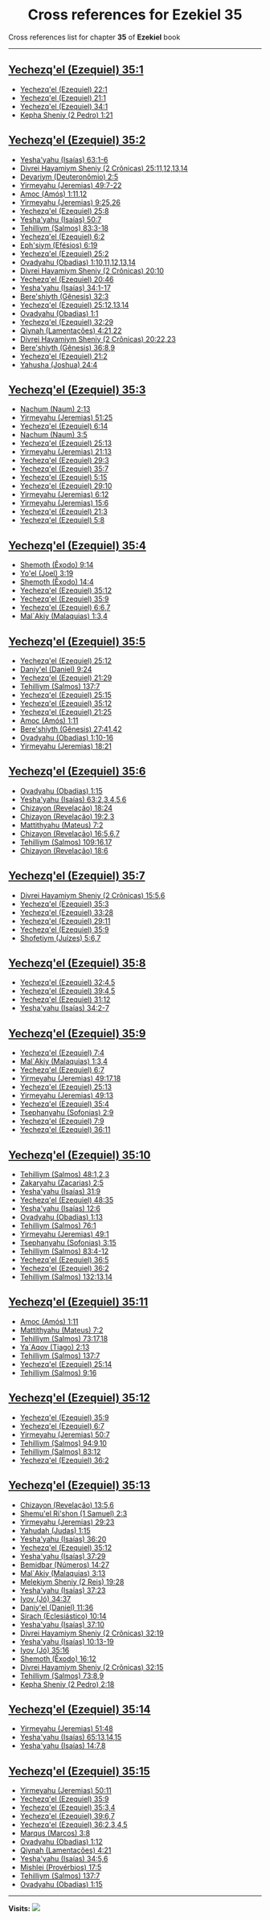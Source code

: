 <div align="center">

# Cross references for **Ezekiel 35**
</div>

Cross references list for chapter **35** of **Ezekiel** book

---

<h2 id="1"><a href="https://bible.ozzuu.com/pt_yah/Eze/35#1" target="_blank">Yechezq'el (Ezequiel) 35:1</a></h2>

- [Yechezq'el (Ezequiel) 22:1](https://bible.ozzuu.com/pt_yah/Eze/22#1)
- [Yechezq'el (Ezequiel) 21:1](https://bible.ozzuu.com/pt_yah/Eze/21#1)
- [Yechezq'el (Ezequiel) 34:1](https://bible.ozzuu.com/pt_yah/Eze/34#1)
- [Kepha Sheniy (2 Pedro) 1:21](https://bible.ozzuu.com/pt_yah/2Pe/1#21)
<h2 id="2"><a href="https://bible.ozzuu.com/pt_yah/Eze/35#2" target="_blank">Yechezq'el (Ezequiel) 35:2</a></h2>

- [Yesha'yahu (Isaías) 63:1-6](https://bible.ozzuu.com/pt_yah/Isa/63#1)
- [Divrei Hayamiym Sheniy (2 Crônicas) 25:11,12,13,14](https://bible.ozzuu.com/pt_yah/2Ch/25#11)
- [Devariym (Deuteronômio) 2:5](https://bible.ozzuu.com/pt_yah/Deu/2#5)
- [Yirmeyahu (Jeremias) 49:7-22](https://bible.ozzuu.com/pt_yah/Jer/49#7)
- [Amoc (Amós) 1:11,12](https://bible.ozzuu.com/pt_yah/Am/1#11)
- [Yirmeyahu (Jeremias) 9:25,26](https://bible.ozzuu.com/pt_yah/Jer/9#25)
- [Yechezq'el (Ezequiel) 25:8](https://bible.ozzuu.com/pt_yah/Eze/25#8)
- [Yesha'yahu (Isaías) 50:7](https://bible.ozzuu.com/pt_yah/Isa/50#7)
- [Tehilliym (Salmos) 83:3-18](https://bible.ozzuu.com/pt_yah/Psa/83#3)
- [Yechezq'el (Ezequiel) 6:2](https://bible.ozzuu.com/pt_yah/Eze/6#2)
- [Eph'siym (Efésios) 6:19](https://bible.ozzuu.com/pt_yah/Eph/6#19)
- [Yechezq'el (Ezequiel) 25:2](https://bible.ozzuu.com/pt_yah/Eze/25#2)
- [Ovadyahu (Obadias) 1:10,11,12,13,14](https://bible.ozzuu.com/pt_yah/Oba/1#10)
- [Divrei Hayamiym Sheniy (2 Crônicas) 20:10](https://bible.ozzuu.com/pt_yah/2Ch/20#10)
- [Yechezq'el (Ezequiel) 20:46](https://bible.ozzuu.com/pt_yah/Eze/20#46)
- [Yesha'yahu (Isaías) 34:1-17](https://bible.ozzuu.com/pt_yah/Isa/34#1)
- [Bere'shiyth (Gênesis) 32:3](https://bible.ozzuu.com/pt_yah/Gen/32#3)
- [Yechezq'el (Ezequiel) 25:12,13,14](https://bible.ozzuu.com/pt_yah/Eze/25#12)
- [Ovadyahu (Obadias) 1:1](https://bible.ozzuu.com/pt_yah/Oba/1#1)
- [Yechezq'el (Ezequiel) 32:29](https://bible.ozzuu.com/pt_yah/Eze/32#29)
- [Qiynah (Lamentações) 4:21,22](https://bible.ozzuu.com/pt_yah/Lam/4#21)
- [Divrei Hayamiym Sheniy (2 Crônicas) 20:22,23](https://bible.ozzuu.com/pt_yah/2Ch/20#22)
- [Bere'shiyth (Gênesis) 36:8,9](https://bible.ozzuu.com/pt_yah/Gen/36#8)
- [Yechezq'el (Ezequiel) 21:2](https://bible.ozzuu.com/pt_yah/Eze/21#2)
- [Yahusha (Joshua) 24:4](https://bible.ozzuu.com/pt_yah/Jos/24#4)
<h2 id="3"><a href="https://bible.ozzuu.com/pt_yah/Eze/35#3" target="_blank">Yechezq'el (Ezequiel) 35:3</a></h2>

- [Nachum (Naum) 2:13](https://bible.ozzuu.com/pt_yah/Nah/2#13)
- [Yirmeyahu (Jeremias) 51:25](https://bible.ozzuu.com/pt_yah/Jer/51#25)
- [Yechezq'el (Ezequiel) 6:14](https://bible.ozzuu.com/pt_yah/Eze/6#14)
- [Nachum (Naum) 3:5](https://bible.ozzuu.com/pt_yah/Nah/3#5)
- [Yechezq'el (Ezequiel) 25:13](https://bible.ozzuu.com/pt_yah/Eze/25#13)
- [Yirmeyahu (Jeremias) 21:13](https://bible.ozzuu.com/pt_yah/Jer/21#13)
- [Yechezq'el (Ezequiel) 29:3](https://bible.ozzuu.com/pt_yah/Eze/29#3)
- [Yechezq'el (Ezequiel) 35:7](https://bible.ozzuu.com/pt_yah/Eze/35#7)
- [Yechezq'el (Ezequiel) 5:15](https://bible.ozzuu.com/pt_yah/Eze/5#15)
- [Yechezq'el (Ezequiel) 29:10](https://bible.ozzuu.com/pt_yah/Eze/29#10)
- [Yirmeyahu (Jeremias) 6:12](https://bible.ozzuu.com/pt_yah/Jer/6#12)
- [Yirmeyahu (Jeremias) 15:6](https://bible.ozzuu.com/pt_yah/Jer/15#6)
- [Yechezq'el (Ezequiel) 21:3](https://bible.ozzuu.com/pt_yah/Eze/21#3)
- [Yechezq'el (Ezequiel) 5:8](https://bible.ozzuu.com/pt_yah/Eze/5#8)
<h2 id="4"><a href="https://bible.ozzuu.com/pt_yah/Eze/35#4" target="_blank">Yechezq'el (Ezequiel) 35:4</a></h2>

- [Shemoth (Êxodo) 9:14](https://bible.ozzuu.com/pt_yah/Exo/9#14)
- [Yo'el (Joel) 3:19](https://bible.ozzuu.com/pt_yah/Jl/3#19)
- [Shemoth (Êxodo) 14:4](https://bible.ozzuu.com/pt_yah/Exo/14#4)
- [Yechezq'el (Ezequiel) 35:12](https://bible.ozzuu.com/pt_yah/Eze/35#12)
- [Yechezq'el (Ezequiel) 35:9](https://bible.ozzuu.com/pt_yah/Eze/35#9)
- [Yechezq'el (Ezequiel) 6:6,7](https://bible.ozzuu.com/pt_yah/Eze/6#6)
- [Mal`Akiy (Malaquias) 1:3,4](https://bible.ozzuu.com/pt_yah/Mal/1#3)
<h2 id="5"><a href="https://bible.ozzuu.com/pt_yah/Eze/35#5" target="_blank">Yechezq'el (Ezequiel) 35:5</a></h2>

- [Yechezq'el (Ezequiel) 25:12](https://bible.ozzuu.com/pt_yah/Eze/25#12)
- [Daniy'el (Daniel) 9:24](https://bible.ozzuu.com/pt_yah/Dan/9#24)
- [Yechezq'el (Ezequiel) 21:29](https://bible.ozzuu.com/pt_yah/Eze/21#29)
- [Tehilliym (Salmos) 137:7](https://bible.ozzuu.com/pt_yah/Psa/137#7)
- [Yechezq'el (Ezequiel) 25:15](https://bible.ozzuu.com/pt_yah/Eze/25#15)
- [Yechezq'el (Ezequiel) 35:12](https://bible.ozzuu.com/pt_yah/Eze/35#12)
- [Yechezq'el (Ezequiel) 21:25](https://bible.ozzuu.com/pt_yah/Eze/21#25)
- [Amoc (Amós) 1:11](https://bible.ozzuu.com/pt_yah/Am/1#11)
- [Bere'shiyth (Gênesis) 27:41,42](https://bible.ozzuu.com/pt_yah/Gen/27#41)
- [Ovadyahu (Obadias) 1:10-16](https://bible.ozzuu.com/pt_yah/Oba/1#10)
- [Yirmeyahu (Jeremias) 18:21](https://bible.ozzuu.com/pt_yah/Jer/18#21)
<h2 id="6"><a href="https://bible.ozzuu.com/pt_yah/Eze/35#6" target="_blank">Yechezq'el (Ezequiel) 35:6</a></h2>

- [Ovadyahu (Obadias) 1:15](https://bible.ozzuu.com/pt_yah/Oba/1#15)
- [Yesha'yahu (Isaías) 63:2,3,4,5,6](https://bible.ozzuu.com/pt_yah/Isa/63#2)
- [Chizayon (Revelação) 18:24](https://bible.ozzuu.com/pt_yah/Rev/18#24)
- [Chizayon (Revelação) 19:2,3](https://bible.ozzuu.com/pt_yah/Rev/19#2)
- [Mattithyahu (Mateus) 7:2](https://bible.ozzuu.com/pt_yah/Mat/7#2)
- [Chizayon (Revelação) 16:5,6,7](https://bible.ozzuu.com/pt_yah/Rev/16#5)
- [Tehilliym (Salmos) 109:16,17](https://bible.ozzuu.com/pt_yah/Psa/109#16)
- [Chizayon (Revelação) 18:6](https://bible.ozzuu.com/pt_yah/Rev/18#6)
<h2 id="7"><a href="https://bible.ozzuu.com/pt_yah/Eze/35#7" target="_blank">Yechezq'el (Ezequiel) 35:7</a></h2>

- [Divrei Hayamiym Sheniy (2 Crônicas) 15:5,6](https://bible.ozzuu.com/pt_yah/2Ch/15#5)
- [Yechezq'el (Ezequiel) 35:3](https://bible.ozzuu.com/pt_yah/Eze/35#3)
- [Yechezq'el (Ezequiel) 33:28](https://bible.ozzuu.com/pt_yah/Eze/33#28)
- [Yechezq'el (Ezequiel) 29:11](https://bible.ozzuu.com/pt_yah/Eze/29#11)
- [Yechezq'el (Ezequiel) 35:9](https://bible.ozzuu.com/pt_yah/Eze/35#9)
- [Shofetiym (Juízes) 5:6,7](https://bible.ozzuu.com/pt_yah/Jdg/5#6)
<h2 id="8"><a href="https://bible.ozzuu.com/pt_yah/Eze/35#8" target="_blank">Yechezq'el (Ezequiel) 35:8</a></h2>

- [Yechezq'el (Ezequiel) 32:4,5](https://bible.ozzuu.com/pt_yah/Eze/32#4)
- [Yechezq'el (Ezequiel) 39:4,5](https://bible.ozzuu.com/pt_yah/Eze/39#4)
- [Yechezq'el (Ezequiel) 31:12](https://bible.ozzuu.com/pt_yah/Eze/31#12)
- [Yesha'yahu (Isaías) 34:2-7](https://bible.ozzuu.com/pt_yah/Isa/34#2)
<h2 id="9"><a href="https://bible.ozzuu.com/pt_yah/Eze/35#9" target="_blank">Yechezq'el (Ezequiel) 35:9</a></h2>

- [Yechezq'el (Ezequiel) 7:4](https://bible.ozzuu.com/pt_yah/Eze/7#4)
- [Mal`Akiy (Malaquias) 1:3,4](https://bible.ozzuu.com/pt_yah/Mal/1#3)
- [Yechezq'el (Ezequiel) 6:7](https://bible.ozzuu.com/pt_yah/Eze/6#7)
- [Yirmeyahu (Jeremias) 49:17,18](https://bible.ozzuu.com/pt_yah/Jer/49#17)
- [Yechezq'el (Ezequiel) 25:13](https://bible.ozzuu.com/pt_yah/Eze/25#13)
- [Yirmeyahu (Jeremias) 49:13](https://bible.ozzuu.com/pt_yah/Jer/49#13)
- [Yechezq'el (Ezequiel) 35:4](https://bible.ozzuu.com/pt_yah/Eze/35#4)
- [Tsephanyahu (Sofonias) 2:9](https://bible.ozzuu.com/pt_yah/Zep/2#9)
- [Yechezq'el (Ezequiel) 7:9](https://bible.ozzuu.com/pt_yah/Eze/7#9)
- [Yechezq'el (Ezequiel) 36:11](https://bible.ozzuu.com/pt_yah/Eze/36#11)
<h2 id="10"><a href="https://bible.ozzuu.com/pt_yah/Eze/35#10" target="_blank">Yechezq'el (Ezequiel) 35:10</a></h2>

- [Tehilliym (Salmos) 48:1,2,3](https://bible.ozzuu.com/pt_yah/Psa/48#1)
- [Zakaryahu (Zacarias) 2:5](https://bible.ozzuu.com/pt_yah/Zec/2#5)
- [Yesha'yahu (Isaías) 31:9](https://bible.ozzuu.com/pt_yah/Isa/31#9)
- [Yechezq'el (Ezequiel) 48:35](https://bible.ozzuu.com/pt_yah/Eze/48#35)
- [Yesha'yahu (Isaías) 12:6](https://bible.ozzuu.com/pt_yah/Isa/12#6)
- [Ovadyahu (Obadias) 1:13](https://bible.ozzuu.com/pt_yah/Oba/1#13)
- [Tehilliym (Salmos) 76:1](https://bible.ozzuu.com/pt_yah/Psa/76#1)
- [Yirmeyahu (Jeremias) 49:1](https://bible.ozzuu.com/pt_yah/Jer/49#1)
- [Tsephanyahu (Sofonias) 3:15](https://bible.ozzuu.com/pt_yah/Zep/3#15)
- [Tehilliym (Salmos) 83:4-12](https://bible.ozzuu.com/pt_yah/Psa/83#4)
- [Yechezq'el (Ezequiel) 36:5](https://bible.ozzuu.com/pt_yah/Eze/36#5)
- [Yechezq'el (Ezequiel) 36:2](https://bible.ozzuu.com/pt_yah/Eze/36#2)
- [Tehilliym (Salmos) 132:13,14](https://bible.ozzuu.com/pt_yah/Psa/132#13)
<h2 id="11"><a href="https://bible.ozzuu.com/pt_yah/Eze/35#11" target="_blank">Yechezq'el (Ezequiel) 35:11</a></h2>

- [Amoc (Amós) 1:11](https://bible.ozzuu.com/pt_yah/Am/1#11)
- [Mattithyahu (Mateus) 7:2](https://bible.ozzuu.com/pt_yah/Mat/7#2)
- [Tehilliym (Salmos) 73:17,18](https://bible.ozzuu.com/pt_yah/Psa/73#17)
- [Ya`Aqov (Tiago) 2:13](https://bible.ozzuu.com/pt_yah/Jam/2#13)
- [Tehilliym (Salmos) 137:7](https://bible.ozzuu.com/pt_yah/Psa/137#7)
- [Yechezq'el (Ezequiel) 25:14](https://bible.ozzuu.com/pt_yah/Eze/25#14)
- [Tehilliym (Salmos) 9:16](https://bible.ozzuu.com/pt_yah/Psa/9#16)
<h2 id="12"><a href="https://bible.ozzuu.com/pt_yah/Eze/35#12" target="_blank">Yechezq'el (Ezequiel) 35:12</a></h2>

- [Yechezq'el (Ezequiel) 35:9](https://bible.ozzuu.com/pt_yah/Eze/35#9)
- [Yechezq'el (Ezequiel) 6:7](https://bible.ozzuu.com/pt_yah/Eze/6#7)
- [Yirmeyahu (Jeremias) 50:7](https://bible.ozzuu.com/pt_yah/Jer/50#7)
- [Tehilliym (Salmos) 94:9,10](https://bible.ozzuu.com/pt_yah/Psa/94#9)
- [Tehilliym (Salmos) 83:12](https://bible.ozzuu.com/pt_yah/Psa/83#12)
- [Yechezq'el (Ezequiel) 36:2](https://bible.ozzuu.com/pt_yah/Eze/36#2)
<h2 id="13"><a href="https://bible.ozzuu.com/pt_yah/Eze/35#13" target="_blank">Yechezq'el (Ezequiel) 35:13</a></h2>

- [Chizayon (Revelação) 13:5,6](https://bible.ozzuu.com/pt_yah/Rev/13#5)
- [Shemu'el Ri'shon (1 Samuel) 2:3](https://bible.ozzuu.com/pt_yah/1Sm/2#3)
- [Yirmeyahu (Jeremias) 29:23](https://bible.ozzuu.com/pt_yah/Jer/29#23)
- [Yahudah (Judas) 1:15](https://bible.ozzuu.com/pt_yah/Jde/1#15)
- [Yesha'yahu (Isaías) 36:20](https://bible.ozzuu.com/pt_yah/Isa/36#20)
- [Yechezq'el (Ezequiel) 35:12](https://bible.ozzuu.com/pt_yah/Eze/35#12)
- [Yesha'yahu (Isaías) 37:29](https://bible.ozzuu.com/pt_yah/Isa/37#29)
- [Bemidbar (Números) 14:27](https://bible.ozzuu.com/pt_yah/Num/14#27)
- [Mal`Akiy (Malaquias) 3:13](https://bible.ozzuu.com/pt_yah/Mal/3#13)
- [Melekiym Sheniy (2 Reis) 19:28](https://bible.ozzuu.com/pt_yah/2Ki/19#28)
- [Yesha'yahu (Isaías) 37:23](https://bible.ozzuu.com/pt_yah/Isa/37#23)
- [Iyov (Jó) 34:37](https://bible.ozzuu.com/pt_yah/Job/34#37)
- [Daniy'el (Daniel) 11:36](https://bible.ozzuu.com/pt_yah/Dan/11#36)
- [Sirach (Eclesiástico) 10:14](https://bible.ozzuu.com/pt_yah/Sir/10#14)
- [Yesha'yahu (Isaías) 37:10](https://bible.ozzuu.com/pt_yah/Isa/37#10)
- [Divrei Hayamiym Sheniy (2 Crônicas) 32:19](https://bible.ozzuu.com/pt_yah/2Ch/32#19)
- [Yesha'yahu (Isaías) 10:13-19](https://bible.ozzuu.com/pt_yah/Isa/10#13)
- [Iyov (Jó) 35:16](https://bible.ozzuu.com/pt_yah/Job/35#16)
- [Shemoth (Êxodo) 16:12](https://bible.ozzuu.com/pt_yah/Exo/16#12)
- [Divrei Hayamiym Sheniy (2 Crônicas) 32:15](https://bible.ozzuu.com/pt_yah/2Ch/32#15)
- [Tehilliym (Salmos) 73:8,9](https://bible.ozzuu.com/pt_yah/Psa/73#8)
- [Kepha Sheniy (2 Pedro) 2:18](https://bible.ozzuu.com/pt_yah/2Pe/2#18)
<h2 id="14"><a href="https://bible.ozzuu.com/pt_yah/Eze/35#14" target="_blank">Yechezq'el (Ezequiel) 35:14</a></h2>

- [Yirmeyahu (Jeremias) 51:48](https://bible.ozzuu.com/pt_yah/Jer/51#48)
- [Yesha'yahu (Isaías) 65:13,14,15](https://bible.ozzuu.com/pt_yah/Isa/65#13)
- [Yesha'yahu (Isaías) 14:7,8](https://bible.ozzuu.com/pt_yah/Isa/14#7)
<h2 id="15"><a href="https://bible.ozzuu.com/pt_yah/Eze/35#15" target="_blank">Yechezq'el (Ezequiel) 35:15</a></h2>

- [Yirmeyahu (Jeremias) 50:11](https://bible.ozzuu.com/pt_yah/Jer/50#11)
- [Yechezq'el (Ezequiel) 35:9](https://bible.ozzuu.com/pt_yah/Eze/35#9)
- [Yechezq'el (Ezequiel) 35:3,4](https://bible.ozzuu.com/pt_yah/Eze/35#3)
- [Yechezq'el (Ezequiel) 39:6,7](https://bible.ozzuu.com/pt_yah/Eze/39#6)
- [Yechezq'el (Ezequiel) 36:2,3,4,5](https://bible.ozzuu.com/pt_yah/Eze/36#2)
- [Marqus (Marcos) 3:8](https://bible.ozzuu.com/pt_yah/Mar/3#8)
- [Ovadyahu (Obadias) 1:12](https://bible.ozzuu.com/pt_yah/Oba/1#12)
- [Qiynah (Lamentações) 4:21](https://bible.ozzuu.com/pt_yah/Lam/4#21)
- [Yesha'yahu (Isaías) 34:5,6](https://bible.ozzuu.com/pt_yah/Isa/34#5)
- [Mishlei (Provérbios) 17:5](https://bible.ozzuu.com/pt_yah/Pro/17#5)
- [Tehilliym (Salmos) 137:7](https://bible.ozzuu.com/pt_yah/Psa/137#7)
- [Ovadyahu (Obadias) 1:15](https://bible.ozzuu.com/pt_yah/Oba/1#15)


---

**Visits:**
![](https://profile-counter.glitch.me/visitCounter_crossrefs18/count.svg)
